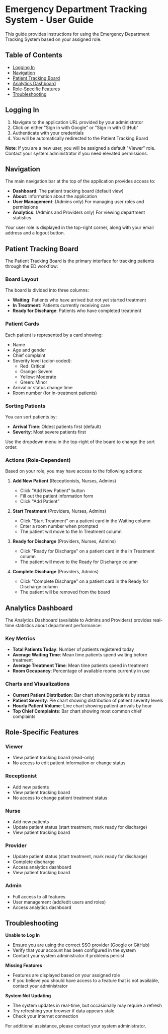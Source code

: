 # Emergency Department Tracking System - User Guide

This guide provides instructions for using the Emergency Department Tracking System based on your assigned role.

## Table of Contents

- [Logging In](#logging-in)
- [Navigation](#navigation)
- [Patient Tracking Board](#patient-tracking-board)
- [Analytics Dashboard](#analytics-dashboard)
- [Role-Specific Features](#role-specific-features)
- [Troubleshooting](#troubleshooting)

## Logging In

1. Navigate to the application URL provided by your administrator
2. Click on either "Sign in with Google" or "Sign in with GitHub"
3. Authenticate with your credentials
4. You will be automatically redirected to the Patient Tracking Board

**Note**: If you are a new user, you will be assigned a default "Viewer" role. Contact your system administrator if you need elevated permissions.

## Navigation

The main navigation bar at the top of the application provides access to:

- **Dashboard**: The patient tracking board (default view)
- **About**: Information about the application
- **User Management**: (Admins only) For managing user roles and permissions
- **Analytics**: (Admins and Providers only) For viewing department statistics

Your user role is displayed in the top-right corner, along with your email address and a logout button.

## Patient Tracking Board

The Patient Tracking Board is the primary interface for tracking patients through the ED workflow:

### Board Layout

The board is divided into three columns:
- **Waiting**: Patients who have arrived but not yet started treatment
- **In Treatment**: Patients currently receiving care
- **Ready for Discharge**: Patients who have completed treatment

### Patient Cards

Each patient is represented by a card showing:
- Name
- Age and gender
- Chief complaint
- Severity level (color-coded):
  - Red: Critical
  - Orange: Severe
  - Yellow: Moderate
  - Green: Minor
- Arrival or status change time
- Room number (for in-treatment patients)

### Sorting Patients

You can sort patients by:
- **Arrival Time**: Oldest patients first (default)
- **Severity**: Most severe patients first

Use the dropdown menu in the top-right of the board to change the sort order.

### Actions (Role-Dependent)

Based on your role, you may have access to the following actions:

1. **Add New Patient** (Receptionists, Nurses, Admins)
   - Click "Add New Patient" button
   - Fill out the patient information form
   - Click "Add Patient"

2. **Start Treatment** (Providers, Nurses, Admins)
   - Click "Start Treatment" on a patient card in the Waiting column
   - Enter a room number when prompted
   - The patient will move to the In Treatment column

3. **Ready for Discharge** (Providers, Nurses, Admins)
   - Click "Ready for Discharge" on a patient card in the In Treatment column
   - The patient will move to the Ready for Discharge column

4. **Complete Discharge** (Providers, Admins)
   - Click "Complete Discharge" on a patient card in the Ready for Discharge column
   - The patient will be removed from the board

## Analytics Dashboard

The Analytics Dashboard (available to Admins and Providers) provides real-time statistics about department performance:

### Key Metrics

- **Total Patients Today**: Number of patients registered today
- **Average Waiting Time**: Mean time patients spend waiting before treatment
- **Average Treatment Time**: Mean time patients spend in treatment
- **Room Occupancy**: Percentage of available rooms currently in use

### Charts and Visualizations

- **Current Patient Distribution**: Bar chart showing patients by status
- **Patient Severity**: Pie chart showing distribution of patient severity levels
- **Hourly Patient Volume**: Line chart showing patient arrivals by hour
- **Top Chief Complaints**: Bar chart showing most common chief complaints

## Role-Specific Features

### Viewer
- View patient tracking board (read-only)
- No access to edit patient information or change status

### Receptionist
- Add new patients
- View patient tracking board
- No access to change patient treatment status

### Nurse
- Add new patients
- Update patient status (start treatment, mark ready for discharge)
- View patient tracking board

### Provider
- Update patient status (start treatment, mark ready for discharge)
- Complete discharge
- Access analytics dashboard
- View patient tracking board

### Admin
- Full access to all features
- User management (add/edit users and roles)
- Access analytics dashboard

## Troubleshooting

**Unable to Log In**
- Ensure you are using the correct SSO provider (Google or GitHub)
- Verify that your account has been configured in the system
- Contact your system administrator if problems persist

**Missing Features**
- Features are displayed based on your assigned role
- If you believe you should have access to a feature that is not available, contact your administrator

**System Not Updating**
- The system updates in real-time, but occasionally may require a refresh
- Try refreshing your browser if data appears stale
- Check your internet connection

For additional assistance, please contact your system administrator.